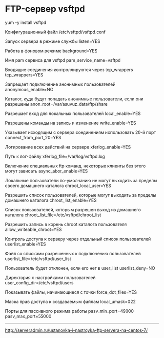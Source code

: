 # FTP-сервер vsftpd

yum -y install vsftpd


Конфигурационный файл /etc/vsftpd/vsftpd.conf

Запуск сервера в режиме службы
listen=YES

Работа в фоновом режиме
background=YES

Имя pam сервиса для vsftpd
pam_service_name=vsftpd

Входящие соединения контроллируются через tcp_wrappers
tcp_wrappers=YES

Запрещает подключение анонимных пользователей
anonymous_enable=NO

Каталог, куда будут попадать анонимные пользователи, если они разрешены
anon_root=/var/asuvuz_data/ftp/share

Разрешает вход для локальных пользователей
local_enable=YES

Разрешены команды на запись и изменение
write_enable=YES

Указывает исходящим с сервера соединениям использовать 20-й порт
connect_from_port_20=YES

Логирование всех действий на сервере
xferlog_enable=YES

Путь к лог-файлу
xferlog_file=/var/log/vsftpd.log

Включение специальных ftp команд, некоторые клиенты без этого могут зависать
async_abor_enable=YES

Локальные пользователи по-умолчанию не могут выходить за пределы своего домашнего каталога
chroot_local_user=YES

Разрешить список пользователей, которые могут выходить за пределы домашнего каталога
chroot_list_enable=YES

Список пользователей, которым разрешен выход из домашнего каталога
chroot_list_file=/etc/vsftpd/chroot_list

Разрешить запись в корень chroot каталога пользователя
allow_writeable_chroot=YES

Контроль доступа к серверу через отдельный список пользователей
userlist_enable=YES

Файл со списками разрешенных к подключению пользователей
userlist_file=/etc/vsftpd/user_list

Пользователь будет отклонен, если его нет в user_list
userlist_deny=NO

Директория с настройками пользователей
user_config_dir=/etc/vsftpd/users

Показывать файлы, начинающиеся с точки
force_dot_files=YES

Маска прав доступа к создаваемым файлам
local_umask=022

Порты для пассивного режима работы
pasv_min_port=49000
pasv_max_port=55000

<hr>




http://serveradmin.ru/ustanovka-i-nastroyka-ftp-servera-na-centos-7/